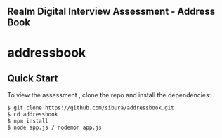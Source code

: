 ## Realm Digital Interview Assessment - Address Book

# addressbook 

## Quick Start

To view the assessment , clone the repo and install the dependencies:

```bash
$ git clone https://github.com/sibura/addressbook.git  
$ cd addressbook
$ npm install
$ node app.js / nodemon app.js
```
